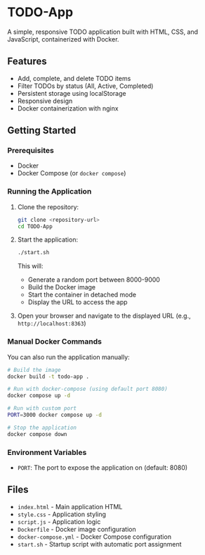 # TODO-App

A simple, responsive TODO application built with HTML, CSS, and JavaScript, containerized with Docker.

## Features

- Add, complete, and delete TODO items
- Filter TODOs by status (All, Active, Completed)
- Persistent storage using localStorage
- Responsive design
- Docker containerization with nginx

## Getting Started

### Prerequisites

- Docker
- Docker Compose (or `docker compose`)

### Running the Application

1. Clone the repository:
   ```bash
   git clone <repository-url>
   cd TODO-App
   ```

2. Start the application:
   ```bash
   ./start.sh
   ```

   This will:
   - Generate a random port between 8000-9000
   - Build the Docker image
   - Start the container in detached mode
   - Display the URL to access the app

3. Open your browser and navigate to the displayed URL (e.g., `http://localhost:8363`)

### Manual Docker Commands

You can also run the application manually:

```bash
# Build the image
docker build -t todo-app .

# Run with docker-compose (using default port 8080)
docker compose up -d

# Run with custom port
PORT=3000 docker compose up -d

# Stop the application
docker compose down
```

### Environment Variables

- `PORT`: The port to expose the application on (default: 8080)

## Files

- `index.html` - Main application HTML
- `style.css` - Application styling
- `script.js` - Application logic
- `Dockerfile` - Docker image configuration
- `docker-compose.yml` - Docker Compose configuration
- `start.sh` - Startup script with automatic port assignment
